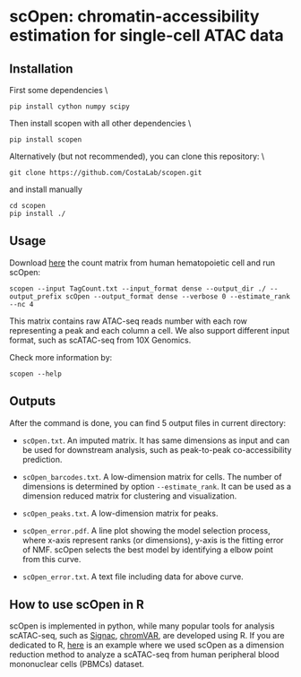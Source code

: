 # scOpen: chromatin-accessibility estimation for single-cell ATAC data

## Installation
First some dependencies \
```commandline
pip install cython numpy scipy
```

Then install scopen with all other dependencies \
```commandline
pip install scopen
```

Alternatively (but not recommended), you can clone this repository: \
```commandline
git clone https://github.com/CostaLab/scopen.git
```

and install manually
```commandline
cd scopen
pip install ./
```

## Usage
Download [here](https://costalab.ukaachen.de/open_data/scOpen/HematopoieticCells/RawData/TagCount.txt) the count matrix from human 
hematopoietic cell and run scOpen:
```commandline
scopen --input TagCount.txt --input_format dense --output_dir ./ --output_prefix scOpen --output_format dense --verbose 0 --estimate_rank --nc 4
```
This matrix contains raw ATAC-seq reads number with each row representing a peak and each column a cell. 
We also support different input format, such as scATAC-seq from 10X Genomics.

Check more information by:
```commandline
scopen --help
```

## Outputs
After the command is done, you can find 5 output files in current directory:
* `scOpen.txt`. An imputed matrix. It has same dimensions as input and can be 
used for downstream analysis, such as peak-to-peak co-accessibility prediction.

* `scOpen_barcodes.txt`. A low-dimension matrix for cells. The number of dimensions is determined by option `--estimate_rank`. 
It can be used as a dimension reduced  matrix for clustering and visualization.

* `scOpen_peaks.txt`. A low-dimension matrix for peaks.

* `scOpen_error.pdf`. A line plot showing the model selection process, where x-axis represent ranks (or dimensions), 
y-axis is the fitting error of NMF. scOpen selects the best model by identifying a elbow point from this curve.

* `scOpen_error.txt`. A text file including data for above curve.

## How to use scOpen in R
scOpen is implemented in python, while many popular tools for analysis scATAC-seq, such as 
[Signac](https://satijalab.org/signac/), [chromVAR](https://github.com/GreenleafLab/chromVAR), are developed using R.
If you are dedicated to R, [here](https://github.com/CostaLab/scopen/blob/master/vignettes/signac_pbmc.Rmd) is 
an example where we used scOpen as a dimension reduction method to analyze a scATAC-seq from human
peripheral blood mononuclear cells (PBMCs) dataset.